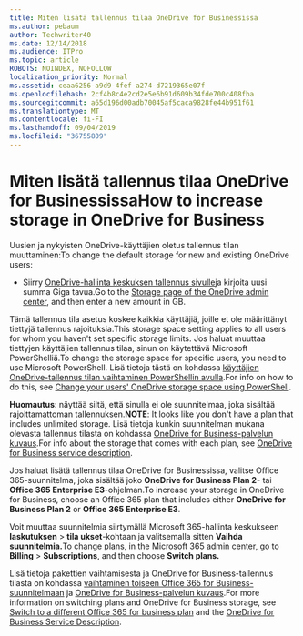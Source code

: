 ```yaml
---
title: Miten lisätä tallennus tilaa OneDrive for Businessissa
ms.author: pebaum
author: Techwriter40
ms.date: 12/14/2018
ms.audience: ITPro
ms.topic: article
ROBOTS: NOINDEX, NOFOLLOW
localization_priority: Normal
ms.assetid: ceaa6256-a9d9-4fef-a274-d7219365e07f
ms.openlocfilehash: 2cf4b8c4e2cd2e5e6b91d609b34fde700c408fba
ms.sourcegitcommit: a65d196d00adb70045af5caca9828fe44b951f61
ms.translationtype: MT
ms.contentlocale: fi-FI
ms.lasthandoff: 09/04/2019
ms.locfileid: "36755809"
---
```

# <a name="how-to-increase-storage-in-onedrive-for-business"></a><span data-ttu-id="859d7-102">Miten lisätä tallennus tilaa OneDrive for Businessissa</span><span class="sxs-lookup"><span data-stu-id="859d7-102">How to increase storage in OneDrive for Business</span></span>

<span data-ttu-id="859d7-103">Uusien ja nykyisten OneDrive-käyttäjien oletus tallennus tilan muuttaminen:</span><span class="sxs-lookup"><span data-stu-id="859d7-103">To change the default storage for new and existing OneDrive users:</span></span>
  
- <span data-ttu-id="859d7-104">Siirry [OneDrive-hallinta keskuksen tallennus sivulle](https://admin.onedrive.com/?v=StorageSettings)ja kirjoita uusi summa Giga tavua.</span><span class="sxs-lookup"><span data-stu-id="859d7-104">Go to the [Storage page of the OneDrive admin center](https://admin.onedrive.com/?v=StorageSettings), and then enter a new amount in GB.</span></span>
    
<span data-ttu-id="859d7-105">Tämä tallennus tila asetus koskee kaikkia käyttäjiä, joille et ole määrittänyt tiettyjä tallennus rajoituksia.</span><span class="sxs-lookup"><span data-stu-id="859d7-105">This storage space setting applies to all users for whom you haven't set specific storage limits.</span></span> <span data-ttu-id="859d7-106">Jos haluat muuttaa tiettyjen käyttäjien tallennus tilaa, sinun on käytettävä Microsoft PowerShelliä.</span><span class="sxs-lookup"><span data-stu-id="859d7-106">To change the storage space for specific users, you need to use Microsoft PowerShell.</span></span> <span data-ttu-id="859d7-107">Lisä tietoja tästä on kohdassa [käyttäjien OneDrive-tallennus tilan vaihtaminen PowerShellin avulla](https://go.microsoft.com/fwlink/?linkid=866402).</span><span class="sxs-lookup"><span data-stu-id="859d7-107">For info on how to do this, see [Change your users' OneDrive storage space using PowerShell](https://go.microsoft.com/fwlink/?linkid=866402).</span></span> 
  
 <span data-ttu-id="859d7-108">**Huomautus**: näyttää siltä, että sinulla ei ole suunnitelmaa, joka sisältää rajoittamattoman tallennuksen.</span><span class="sxs-lookup"><span data-stu-id="859d7-108">**NOTE**: It looks like you don't have a plan that includes unlimited storage.</span></span> <span data-ttu-id="859d7-109">Lisä tietoja kunkin suunnitelman mukana olevasta tallennus tilasta on kohdassa [OneDrive for Business-palvelun kuvaus](https://go.microsoft.com/fwlink/p/?LinkID=826071).</span><span class="sxs-lookup"><span data-stu-id="859d7-109">For info about the storage that comes with each plan, see [OneDrive for Business service description](https://go.microsoft.com/fwlink/p/?LinkID=826071).</span></span>
  
<span data-ttu-id="859d7-110">Jos haluat lisätä tallennus tilaa OneDrive for Businessissa, valitse Office 365-suunnitelma, joka sisältää joko **OneDrive for Business Plan 2-** tai **Office 365 Enterprise E3**-ohjelman.</span><span class="sxs-lookup"><span data-stu-id="859d7-110">To increase your storage in OneDrive for Business, choose an Office 365 plan that includes either **OneDrive for Business Plan 2** or **Office 365 Enterprise E3**.</span></span> 
  
<span data-ttu-id="859d7-111">Voit muuttaa suunnitelmia siirtymällä Microsoft 365-hallinta keskukseen **laskutuksen** \> **tila ukset**-kohtaan ja valitsemalla sitten **Vaihda suunnitelmia.**</span><span class="sxs-lookup"><span data-stu-id="859d7-111">To change plans, in the Microsoft 365 admin center, go to **Billing** \> **Subscriptions**, and then choose **Switch plans.**</span></span>
  
<span data-ttu-id="859d7-112">Lisä tietoja pakettien vaihtamisesta ja OneDrive for Business-tallennus tilasta on kohdassa [vaihtaminen toiseen Office 365 for Business-suunnitelmaan](https://go.microsoft.com/fwlink/?LinkId=2031117) ja [OneDrive for Business-palvelun kuvaus](https://go.microsoft.com/fwlink/?LinkId-2031122).</span><span class="sxs-lookup"><span data-stu-id="859d7-112">For more information on switching plans and OneDrive for Business storage, see [Switch to a different Office 365 for business plan](https://go.microsoft.com/fwlink/?LinkId=2031117) and the [OneDrive for Business Service Description](https://go.microsoft.com/fwlink/?LinkId-2031122).</span></span>
  


